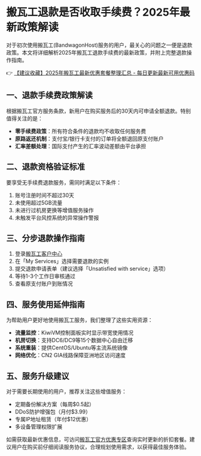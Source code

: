 # 搬瓦工退款是否收取手续费？2025年最新政策解读

对于初次使用搬瓦工(BandwagonHost)服务的用户，最关心的问题之一便是退款政策。本文将详细解析2025年搬瓦工退款手续费的最新政策，并附上完整退款操作指南。

👉 [【建议收藏】2025年搬瓦工最新优惠套餐整理汇总 - 每日更新最新可用优惠码](https://bit.ly/banwagon)

## 一、退款手续费政策解读
根据搬瓦工官方服务条款，新用户在购买服务后的30天内可申请全额退款。特别值得关注的是：
- **零手续费政策**：所有符合条件的退款均不收取任何服务费
- **原路返还机制**：支付宝/银行卡支付的订单将全额退回原支付账户
- **汇率差额处理**：国际支付产生的汇率波动差额由平台承担

## 二、退款资格验证标准
要享受无手续费退款服务，需同时满足以下条件：
1. 账号注册时间不超过30天
2. 未使用超过5GB流量
3. 未进行过机房更换等增值服务操作
4. 未触发平台风控系统的异常操作警报

## 三、分步退款操作指南
1. 登录[搬瓦工客户中心](https://bit.ly/banwagon)
2. 在「My Services」选择需要退款的实例
3. 提交退款申请表单（建议选择「Unsatisfied with service」选项）
4. 等待1-3个工作日审核通过
5. 查看原支付账户到账情况

## 四、服务使用延伸指南
为帮助用户更好地使用搬瓦工服务，我们整理了这些实用资源：
- **流量监控**：KiwiVM控制面板实时显示带宽使用情况
- **机房切换**：支持DC6/DC9等15个数据中心自由迁移
- **系统重装**：提供CentOS/Ubuntu等主流系统镜像
- **网络优化**：CN2 GIA线路保障亚洲地区访问速度

## 五、服务升级建议
对于需要长期使用的用户，推荐关注这些增值服务：
- 定期备份解决方案（每周$0.5起）
- DDoS防护增强包（月付$3.99）
- 专属IP地址租赁（年付$12优惠）
- 多设备管理权限扩展

如需获取最新优惠信息，可访问[搬瓦工官方优惠专区](https://bit.ly/banwagon)查询实时更新的折扣套餐。建议用户在购买前仔细阅读服务协议，合理规划使用需求，以获得最佳服务体验。